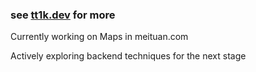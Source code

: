 ### see [tt1k.dev](https://tt1k.dev) for more


Currently working on Maps in meituan.com

Actively exploring backend techniques for the next stage
